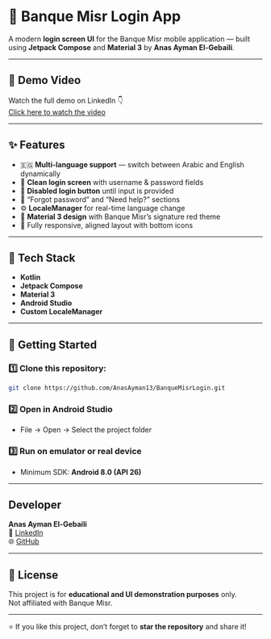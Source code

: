 # 🏦 Banque Misr Login App

A modern **login screen UI** for the Banque Misr mobile application — built using **Jetpack Compose** and **Material 3** by **Anas Ayman El-Gebaili**.

---

## 🎥 Demo Video

Watch the full demo on LinkedIn 👇  
 [Click here to watch the video](https://www.linkedin.com/in/YOUR-LINKEDIN-USERNAME/)

---

## ✨ Features

- 🇪🇬 **Multi-language support** — switch between Arabic and English dynamically
- 🔐 **Clean login screen** with username & password fields
- 🚫 **Disabled login button** until input is provided
- 💬 “Forgot password” and “Need help?” sections
- ⚙️ **LocaleManager** for real-time language change
- 🎨 **Material 3 design** with Banque Misr’s signature red theme
- 📱 Fully responsive, aligned layout with bottom icons

---

## 🧮 Tech Stack

- **Kotlin**
- **Jetpack Compose**
- **Material 3**
- **Android Studio**
- **Custom LocaleManager**

---

## 🚀 Getting Started

### 1️⃣ Clone this repository:
```bash
git clone https://github.com/AnasAyman13/BanqueMisrLogin.git
```

### 2️⃣ Open in Android Studio
- File → Open → Select the project folder

### 3️⃣ Run on emulator or real device  
- Minimum SDK: **Android 8.0 (API 26)**

---

##  Developer

**Anas Ayman El-Gebaili**  
💼 [LinkedIn](https://www.linkedin.com/in/YOUR-LINKEDIN-USERNAME/)  
🌐 [GitHub](https://github.com/AnasAyman13)

---

## 📄 License

This project is for **educational and UI demonstration purposes** only.  
Not affiliated with Banque Misr.

---

⭐ If you like this project, don’t forget to **star the repository** and share it!
